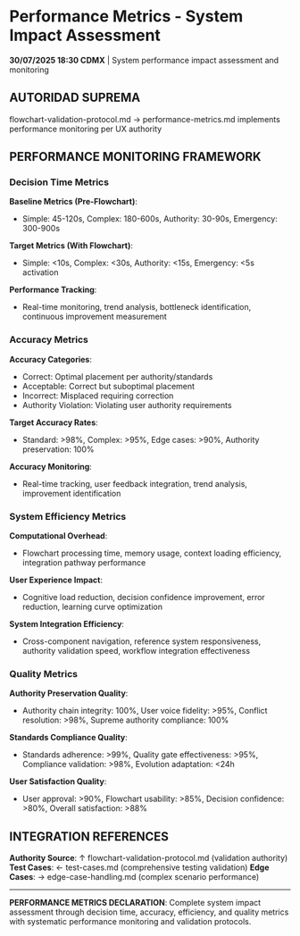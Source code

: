 # Performance Metrics - System Impact Assessment

**30/07/2025 18:30 CDMX** | System performance impact assessment and monitoring

## AUTORIDAD SUPREMA
flowchart-validation-protocol.md → performance-metrics.md implements performance monitoring per UX authority

## PERFORMANCE MONITORING FRAMEWORK

### Decision Time Metrics
**Baseline Metrics (Pre-Flowchart)**:
- Simple: 45-120s, Complex: 180-600s, Authority: 30-90s, Emergency: 300-900s

**Target Metrics (With Flowchart)**:
- Simple: <10s, Complex: <30s, Authority: <15s, Emergency: <5s activation

**Performance Tracking**:
- Real-time monitoring, trend analysis, bottleneck identification, continuous improvement measurement

### Accuracy Metrics
**Accuracy Categories**:
- Correct: Optimal placement per authority/standards
- Acceptable: Correct but suboptimal placement
- Incorrect: Misplaced requiring correction
- Authority Violation: Violating user authority requirements

**Target Accuracy Rates**:
- Standard: >98%, Complex: >95%, Edge cases: >90%, Authority preservation: 100%

**Accuracy Monitoring**:
- Real-time tracking, user feedback integration, trend analysis, improvement identification

### System Efficiency Metrics
**Computational Overhead**:
- Flowchart processing time, memory usage, context loading efficiency, integration pathway performance

**User Experience Impact**:
- Cognitive load reduction, decision confidence improvement, error reduction, learning curve optimization

**System Integration Efficiency**:
- Cross-component navigation, reference system responsiveness, authority validation speed, workflow integration effectiveness

### Quality Metrics
**Authority Preservation Quality**:
- Authority chain integrity: 100%, User voice fidelity: >95%, Conflict resolution: >98%, Supreme authority compliance: 100%

**Standards Compliance Quality**:
- Standards adherence: >99%, Quality gate effectiveness: >95%, Compliance validation: >98%, Evolution adaptation: <24h

**User Satisfaction Quality**:
- User approval: >90%, Flowchart usability: >85%, Decision confidence: >80%, Overall satisfaction: >88%

## INTEGRATION REFERENCES
**Authority Source**: ↑ flowchart-validation-protocol.md (validation authority)
**Test Cases**: ← test-cases.md (comprehensive testing validation)
**Edge Cases**: → edge-case-handling.md (complex scenario performance)

---
**PERFORMANCE METRICS DECLARATION**: Complete system impact assessment through decision time, accuracy, efficiency, and quality metrics with systematic performance monitoring and validation protocols.
